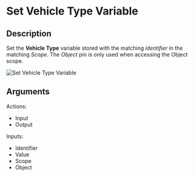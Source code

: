 # Set Vehicle Type Variable

## Description

Set the **Vehicle Type** variable stored with the matching _identifier_ in the matching _Scope_. The _Object_ pin is only used when accessing the Object scope.

![Set Vehicle Type Variable](../../.gitbook\assets\images\scripting\variables-advanced\set-vehicle-type-variable.png)

## Arguments

Actions:

* Input
* Output

Inputs:

* Identifier
* Value
* Scope
* Object
